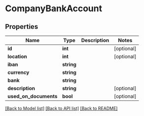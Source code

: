 # CompanyBankAccount

## Properties
Name | Type | Description | Notes
------------ | ------------- | ------------- | -------------
**id** | **int** |  | [optional] 
**location** | **int** |  | [optional] 
**iban** | **string** |  | 
**currency** | **string** |  | 
**bank** | **string** |  | 
**description** | **string** |  | [optional] 
**used_on_documents** | **bool** |  | [optional] 

[[Back to Model list]](../README.md#documentation-for-models) [[Back to API list]](../README.md#documentation-for-api-endpoints) [[Back to README]](../README.md)


